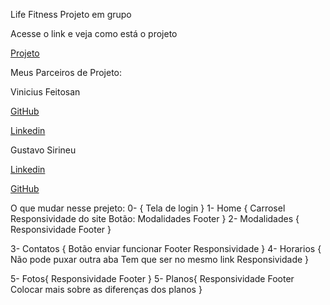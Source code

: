 Life Fitness
Projeto em grupo

Acesse o link e veja como está o projeto

<a href="https://lnkd.in/dhVgfTyk" target="_blank"> Projeto </a>

Meus Parceiros de Projeto:

Vinicius Feitosan

<a href="https://github.com/Feitosan" target="_blank">GitHub</a>

<a href="https://www.linkedin.com/in/vinicius-feitosan/" target="_blank">Linkedin</a>

Gustavo Sirineu

<a href="https://www.linkedin.com/in/sirineuu/" target="_blank">Linkedin</a>

<a href="https://github.com/Sirineuu" target="_blank">GitHub</a>

O que mudar nesse prejeto:
0- {
Tela de login
}
1- Home {
Carrosel
Responsividade do site
Botão: Modalidades
Footer
}
2- Modalidades {
Responsividade
Footer
}

3- Contatos {
Botão enviar funcionar
Footer
Responsividade
}
4- Horarios {
Não pode puxar outra aba
Tem que ser no mesmo link
Responsividade
}

5- Fotos{
Responsividade
Footer
}
5- Planos{
Responsividade
Footer
Colocar mais sobre as diferenças dos planos
}
